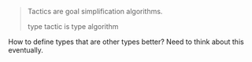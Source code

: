 
> Tactics are goal simplification algorithms.
> 
> type tactic
>   is type algorithm

How to define types that are other types better? Need to think about this eventually.
